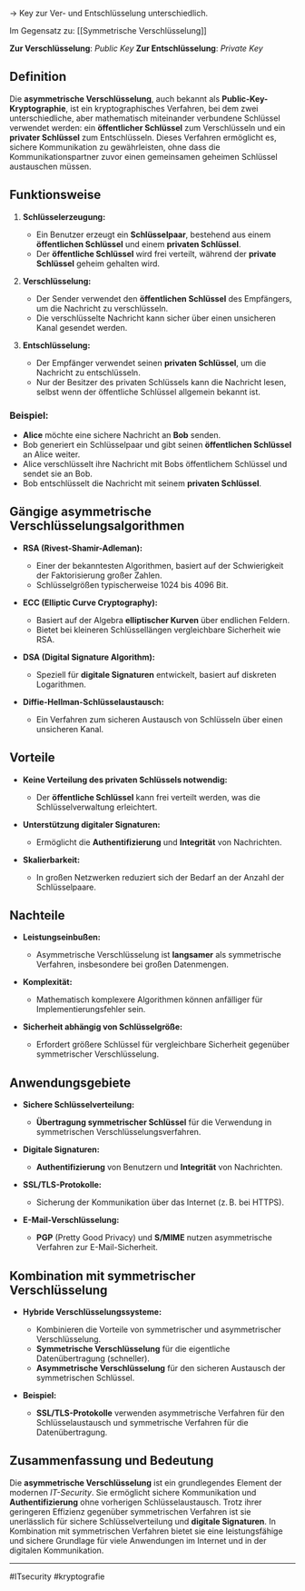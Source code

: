 

-> Key zur Ver- und Entschlüsselung unterschiedlich.

Im Gegensatz zu: [[Symmetrische Verschlüsselung]]

**Zur Verschlüsselung**: _Public Key_
**Zur Entschlüsselung**: _Private Key_

## Definition

Die **asymmetrische Verschlüsselung**, auch bekannt als **Public-Key-Kryptographie**, ist ein kryptographisches Verfahren, bei dem zwei unterschiedliche, aber mathematisch miteinander verbundene Schlüssel verwendet werden: ein **öffentlicher Schlüssel** zum Verschlüsseln und ein **privater Schlüssel** zum Entschlüsseln. Dieses Verfahren ermöglicht es, sichere Kommunikation zu gewährleisten, ohne dass die Kommunikationspartner zuvor einen gemeinsamen geheimen Schlüssel austauschen müssen.

## Funktionsweise

1. **Schlüsselerzeugung:**
   - Ein Benutzer erzeugt ein **Schlüsselpaar**, bestehend aus einem **öffentlichen Schlüssel** und einem **privaten Schlüssel**.
   - Der **öffentliche Schlüssel** wird frei verteilt, während der **private Schlüssel** geheim gehalten wird.

2. **Verschlüsselung:**
   - Der Sender verwendet den **öffentlichen Schlüssel** des Empfängers, um die Nachricht zu verschlüsseln.
   - Die verschlüsselte Nachricht kann sicher über einen unsicheren Kanal gesendet werden.

3. **Entschlüsselung:**
   - Der Empfänger verwendet seinen **privaten Schlüssel**, um die Nachricht zu entschlüsseln.
   - Nur der Besitzer des privaten Schlüssels kann die Nachricht lesen, selbst wenn der öffentliche Schlüssel allgemein bekannt ist.

### Beispiel:

- **Alice** möchte eine sichere Nachricht an **Bob** senden.
- Bob generiert ein Schlüsselpaar und gibt seinen **öffentlichen Schlüssel** an Alice weiter.
- Alice verschlüsselt ihre Nachricht mit Bobs öffentlichem Schlüssel und sendet sie an Bob.
- Bob entschlüsselt die Nachricht mit seinem **privaten Schlüssel**.

## Gängige asymmetrische Verschlüsselungsalgorithmen

- **RSA (Rivest-Shamir-Adleman):**
  - Einer der bekanntesten Algorithmen, basiert auf der Schwierigkeit der Faktorisierung großer Zahlen.
  - Schlüsselgrößen typischerweise 1024 bis 4096 Bit.

- **ECC (Elliptic Curve Cryptography):**
  - Basiert auf der Algebra **elliptischer Kurven** über endlichen Feldern.
  - Bietet bei kleineren Schlüssellängen vergleichbare Sicherheit wie RSA.

- **DSA (Digital Signature Algorithm):**
  - Speziell für **digitale Signaturen** entwickelt, basiert auf diskreten Logarithmen.

- **Diffie-Hellman-Schlüsselaustausch:**
  - Ein Verfahren zum sicheren Austausch von Schlüsseln über einen unsicheren Kanal.

## Vorteile

- **Keine Verteilung des privaten Schlüssels notwendig:**
  - Der **öffentliche Schlüssel** kann frei verteilt werden, was die Schlüsselverwaltung erleichtert.

- **Unterstützung digitaler Signaturen:**
  - Ermöglicht die **Authentifizierung** und **Integrität** von Nachrichten.

- **Skalierbarkeit:**
  - In großen Netzwerken reduziert sich der Bedarf an der Anzahl der Schlüsselpaare.

## Nachteile

- **Leistungseinbußen:**
  - Asymmetrische Verschlüsselung ist **langsamer** als symmetrische Verfahren, insbesondere bei großen Datenmengen.

- **Komplexität:**
  - Mathematisch komplexere Algorithmen können anfälliger für Implementierungsfehler sein.

- **Sicherheit abhängig von Schlüsselgröße:**
  - Erfordert größere Schlüssel für vergleichbare Sicherheit gegenüber symmetrischer Verschlüsselung.

## Anwendungsgebiete

- **Sichere Schlüsselverteilung:**
  - **Übertragung symmetrischer Schlüssel** für die Verwendung in symmetrischen Verschlüsselungsverfahren.

- **Digitale Signaturen:**
  - **Authentifizierung** von Benutzern und **Integrität** von Nachrichten.

- **SSL/TLS-Protokolle:**
  - Sicherung der Kommunikation über das Internet (z. B. bei HTTPS).

- **E-Mail-Verschlüsselung:**
  - **PGP** (Pretty Good Privacy) und **S/MIME** nutzen asymmetrische Verfahren zur E-Mail-Sicherheit.

## Kombination mit symmetrischer Verschlüsselung

- **Hybride Verschlüsselungssysteme:**
  - Kombinieren die Vorteile von symmetrischer und asymmetrischer Verschlüsselung.
  - **Symmetrische Verschlüsselung** für die eigentliche Datenübertragung (schneller).
  - **Asymmetrische Verschlüsselung** für den sicheren Austausch der symmetrischen Schlüssel.

- **Beispiel:**
  - **SSL/TLS-Protokolle** verwenden asymmetrische Verfahren für den Schlüsselaustausch und symmetrische Verfahren für die Datenübertragung.

## Zusammenfassung und Bedeutung

Die **asymmetrische Verschlüsselung** ist ein grundlegendes Element der modernen *IT-Security*. Sie ermöglicht sichere Kommunikation und **Authentifizierung** ohne vorherigen Schlüsselaustausch. Trotz ihrer geringeren Effizienz gegenüber symmetrischen Verfahren ist sie unerlässlich für sichere Schlüsselverteilung und **digitale Signaturen**. In Kombination mit symmetrischen Verfahren bietet sie eine leistungsfähige und sichere Grundlage für viele Anwendungen im Internet und in der digitalen Kommunikation.

---

#ITsecurity 
#kryptografie



